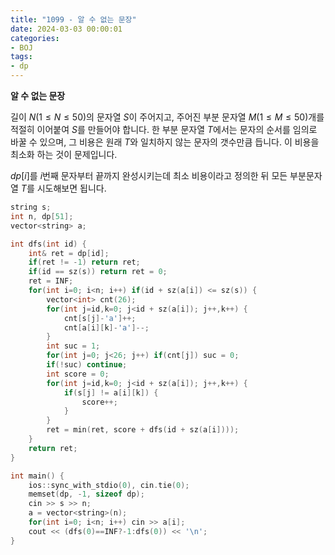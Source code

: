 ```yaml
---
title: "1099 - 알 수 없는 문장"
date: 2024-03-03 00:00:01
categories:
- BOJ
tags:
- dp
---
```


**알 수 없는 문장**

길이 $N(1\leq N\leq50)$의 문자열 $S$이 주어지고, 주어진 부분 문자열 $M(1\leq M\leq 50)$개를 적절히 이어붙여 $S$를 만들어야 합니다. 한 부분 문자열 $T$에서는 문자의 순서를 임의로 바꿀 수 있으며, 그 비용은 원래 $T$와 일치하지 않는 문자의 갯수만큼 듭니다. 이 비용을 최소화 하는 것이 문제입니다.

$dp[i]$를 $i$번째 문자부터 끝까지 완성시키는데 최소 비용이라고 정의한 뒤 모든 부분문자열 $T$를 시도해보면 됩니다. 

```cpp 
string s;
int n, dp[51];
vector<string> a;

int dfs(int id) {
    int& ret = dp[id];
    if(ret != -1) return ret;
    if(id == sz(s)) return ret = 0;
    ret = INF;
    for(int i=0; i<n; i++) if(id + sz(a[i]) <= sz(s)) {
        vector<int> cnt(26);
        for(int j=id,k=0; j<id + sz(a[i]); j++,k++) {
            cnt[s[j]-'a']++;
            cnt[a[i][k]-'a']--;
        } 
        int suc = 1;
        for(int j=0; j<26; j++) if(cnt[j]) suc = 0;
        if(!suc) continue;
        int score = 0;
        for(int j=id,k=0; j<id + sz(a[i]); j++,k++) {
            if(s[j] != a[i][k]) {
                score++;
            }
        } 
        ret = min(ret, score + dfs(id + sz(a[i])));
    }
    return ret;
}

int main() {
    ios::sync_with_stdio(0), cin.tie(0);
    memset(dp, -1, sizeof dp);
    cin >> s >> n;
    a = vector<string>(n);
    for(int i=0; i<n; i++) cin >> a[i];
    cout << (dfs(0)==INF?-1:dfs(0)) << '\n';
}
```

